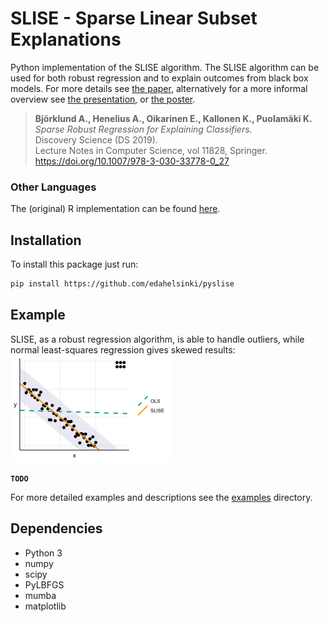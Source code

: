 # SLISE - Sparse Linear Subset Explanations

Python implementation of the SLISE algorithm. The SLISE algorithm can be used for
both robust regression and to explain outcomes from black box models.
For more details see [the paper](https://rdcu.be/bVbda), alternatively for a more informal
overview see [the presentation](https://github.com/edahelsinki/slise/raw/master/vignettes/presentation.pdf),
or [the poster](https://github.com/edahelsinki/slise/raw/master/vignettes/poster.pdf).

> **Björklund A., Henelius A., Oikarinen E., Kallonen K., Puolamäki K.**  
> *Sparse Robust Regression for Explaining Classifiers.*  
> Discovery Science (DS 2019).  
> Lecture Notes in Computer Science, vol 11828, Springer.  
> https://doi.org/10.1007/978-3-030-33778-0_27

### Other Languages

The (original) R implementation can be found [here](https://github.com/edahelsinki/slise).

## Installation

To install this package just run:
```sh
pip install https://github.com/edahelsinki/pyslise
```

## Example

SLISE, as a robust regression algorithm, is able to handle outliers, while normal least-squares regression gives skewed results:  
![Example of Robust Regression](examples/ex1.png)

**`TODO`**

For more detailed examples and descriptions see the [examples](tree/master/examples) directory.

## Dependencies

- Python 3
- numpy
- scipy
- PyLBFGS
- mumba
- matplotlib
